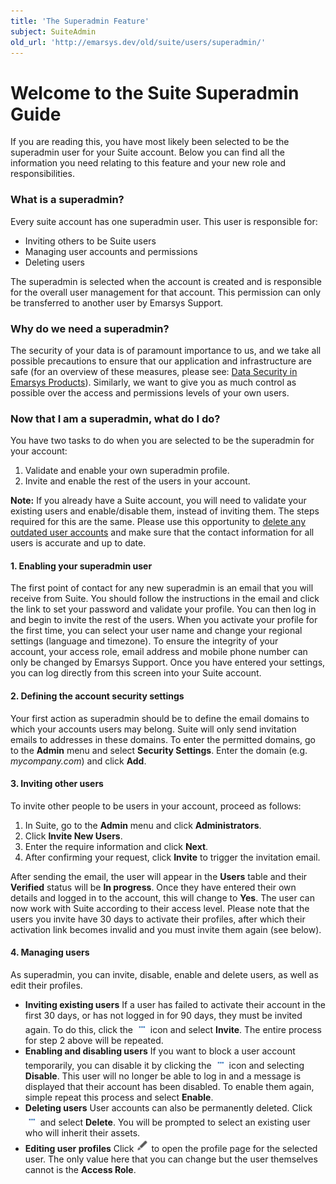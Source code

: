 ```yaml
---
title: 'The Superadmin Feature'
subject: SuiteAdmin
old_url: 'http://emarsys.dev/old/suite/users/superadmin/'
---
```


Welcome to the Suite Superadmin Guide
=====================================

 If you are reading this, you have most likely been selected to be the superadmin user for your Suite account. Below you can find all the information you need relating to this feature and your new role and responsibilities.

### What is a superadmin?

 Every suite account has one superadmin user. This user is responsible for:

- Inviting others to be Suite users
- Managing user accounts and permissions
- Deleting users

 The superadmin is selected when the account is created and is responsible for the overall user management for that account. This permission can only be transferred to another user by Emarsys Support.

### Why do we need a superadmin?

 The security of your data is of paramount importance to us, and we take all possible precautions to ensure that our application and infrastructure are safe (for an overview of these measures, please see: [Data Security in Emarsys Products](/Resources/data-security.md "Data Security in Emarsys Products")). Similarly, we want to give you as much control as possible over the access and permissions levels of your own users.

### Now that I am a superadmin, what do I do?

 You have two tasks to do when you are selected to be the superadmin for your account:

1. Validate and enable your own superadmin profile.
2. Invite and enable the rest of the users in your account.
 
**Note:** If you already have a Suite account, you will need to validate your existing users and enable/disable them, instead of inviting them. The steps required for this are the same. Please use this opportunity to <span style="text-decoration: underline;">delete any outdated user accounts</span> and make sure that the contact information for all users is accurate and up to date.

#### 1. Enabling your superadmin user

 The first point of contact for any new superadmin is an email that you will receive from Suite. You should follow the instructions in the email and click the link to set your password and validate your profile. You can then log in and begin to invite the rest of the users. When you activate your profile for the first time, you can select your user name and change your regional settings (language and timezone). To ensure the integrity of your account, your access role, email address and mobile phone number can only be changed by Emarsys Support. Once you have entered your settings, you can log directly from this screen into your Suite account.

#### 2. Defining the account security settings

 Your first action as superadmin should be to define the email domains to which your accounts users may belong. Suite will only send invitation emails to addresses in these domains. To enter the permitted domains, go to the **Admin** menu and select **Security Settings**. Enter the domain (e.g. *mycompany.com*) and click **Add**.

#### 3. Inviting other users

 To invite other people to be users in your account, proceed as follows:

1. In Suite, go to the **Admin** menu and click **Administrators**.
2. Click **Invite New Users**.
3. Enter the require information and click **Next**.
4. After confirming your request, click **Invite** to trigger the invitation email.

 After sending the email, the user will appear in the **Users** table and their **Verified** status will be **In progress**. Once they have entered their own details and logged in to the account, this will change to **Yes**. The user can now work with Suite according to their access level. Please note that the users you invite have 30 days to activate their profiles, after which their activation link becomes invalid and you must invite them again (see below).

#### 4. Managing users

 As superadmin, you can invite, disable, enable and delete users, as well as edit their profiles.

- **Inviting existing users** If a user has failed to activate their account in the first 30 days, or has not logged in for 90 days, they must be invited again. To do this, click the [![dot-dot-dot](/assets/images/2015/06/dot-dot-dot.png)](/assets/images/2015/06/dot-dot-dot.png) icon and select **Invite**. The entire process for step 2 above will be repeated.
- **Enabling and disabling users** If you want to block a user account temporarily, you can disable it by clicking the [![dot-dot-dot](/assets/images/2015/06/dot-dot-dot.png)](/assets/images/2015/06/dot-dot-dot.png) icon and selecting **Disable**. This user will no longer be able to log in and a message is displayed that their account has been disabled. To enable them again, simple repeat this process and select **Enable**.
- **Deleting users** User accounts can also be permanently deleted. Click [![dot-dot-dot](/assets/images/2015/06/dot-dot-dot.png)](/assets/images/2015/06/dot-dot-dot.png) and select **Delete**. You will be prompted to select an existing user who will inherit their assets.
- **Editing user profiles** Click [![edit-icon](/assets/images/2015/02/edit-icon.png)](/assets/images/2015/02/edit-icon.png) to open the profile page for the selected user. The only value here that you can change but the user themselves cannot is the **Access Role**.